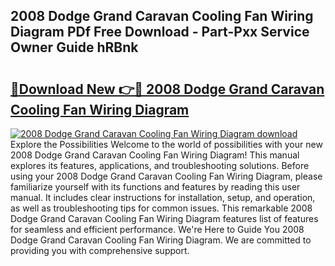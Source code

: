 ## 2008 Dodge Grand Caravan Cooling Fan Wiring Diagram PDf Free Download - Part-Pxx Service Owner Guide hRBnk

# <h2><a href="http://dfn6pe.blite.top/?on=2008+Dodge+Grand+Caravan+Cooling+Fan+Wiring+Diagram">🔗Download New 👉🔴 2008 Dodge Grand Caravan Cooling Fan Wiring Diagram</a></h2>

[![2008 Dodge Grand Caravan Cooling Fan Wiring Diagram download](https://i.imgur.com/lujVjoI.png)](http://dfn6pe.blite.top/?on=2008+Dodge+Grand+Caravan+Cooling+Fan+Wiring+Diagram)
Explore the Possibilities Welcome to the world of possibilities with your new 2008 Dodge Grand Caravan Cooling Fan Wiring Diagram! This manual explores its features, applications, and troubleshooting solutions. Before using your 2008 Dodge Grand Caravan Cooling Fan Wiring Diagram, please familiarize yourself with its functions and features by reading this user manual. It includes clear instructions for installation, setup, and operation, as well as troubleshooting tips for common issues. This remarkable 2008 Dodge Grand Caravan Cooling Fan Wiring Diagram features list of features for seamless and efficient performance. We're Here to Guide You 2008 Dodge Grand Caravan Cooling Fan Wiring Diagram. We are committed to providing you with comprehensive support.

